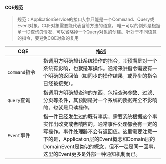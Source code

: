 #### CQE规范

> 规范：ApplicationService的接口入参只能是一个Command、Query或Event对象，CQE对象需要能代表当前方法的语意。
> 唯一可以的例外是根据单一ID查询的情况，可以省略掉一个Query对象的创建。
> 针对于不同语意的指令，要避免CQE对象的复用

|CQE|描述|
|----|----|
|<div style="width: 100px">`Command`指令</div>|指调用方明确想让系统操作的指令，其预期是对一个系统有影响，也就是写操作。通常来讲指令需要有一个明确的返回值（如同步的操作结果，或异步的指令已经被接受）。|
|`Query`查询|指调用方明确想查询的东西，包括查询参数、过滤、分页等条件，其预期是对一个系统的数据完全不影响的，也就是只读操作。|
|`Event`事件|指一件已经发生过的既有事实，需要系统根据这个事实作出改变或者响应的，通常事件处理都会有一定的写操作。事件处理器不会有返回值。这里需要注意一下的是，Application层的Event概念和Domain层的DomainEvent是类似的概念，但不一定是同一回事，这里的Event更多是外部一种通知机制而已。|